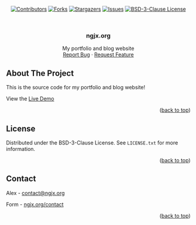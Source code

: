 <a name="readme-top"></a>

<!-- PROJECT SHIELDS -->
<div align="center">

<a href="[contributors-url]">[![Contributors][contributors-shield]][contributors-url]</a>
<a href="[forks-url]">[![Forks][forks-shield]][forks-url]</a>
<a href="[stars-url]">[![Stargazers][stars-shield]][stars-url]</a>
<a href="[issues-url]">[![Issues][issues-shield]][issues-url]</a>
<a href="[license-url]">[![BSD-3-Clause License][license-shield]][license-url]</a>

</div>

<!-- PROJECT LOGO -->
<br />
<div align="center">
  <h3 align="center">ngjx.org</h3>

  <p align="center">
    My portfolio and blog website
    <br />
    <a href="https://github.com/caffeine-addictt/portfolio/issues">Report Bug</a>
    ·
    <a href="https://github.com/caffeine-addictt/portfolio/issues">Request Feature</a>
  </p>
</div>

<!-- ABOUT THE PROJECT -->

## About The Project

This is the source code for my portfolio and blog website!

View the [Live Demo](https://ngjx.org)

<p align="right">(<a href="#readme-top">back to top</a>)</p>

<!-- LICENSE -->

## License

Distributed under the BSD-3-Clause License. See `LICENSE.txt` for more information.

<p align="right">(<a href="#readme-top">back to top</a>)</p>

<!-- CONTACT -->

## Contact

Alex - [contact@ngjx.org](mailto:contact@ngjx.org)

Form - [ngjx.org/contact](https://ngjx.org/contact)

<p align="right">(<a href="#readme-top">back to top</a>)</p>

<!-- MARKDOWN LINKS & IMAGES -->
<!-- https://www.markdownguide.org/basic-syntax/#reference-style-links -->

[contributors-shield]: https://img.shields.io/github/contributors/caffeine-addictt/portfolio.svg?style=for-the-badge
[contributors-url]: https://github.com/caffeine-addictt/portfolio/graphs/contributors
[forks-shield]: https://img.shields.io/github/forks/caffeine-addictt/portfolio.svg?style=for-the-badge
[forks-url]: https://github.com/caffeine-addictt/portfolio/network/members
[stars-shield]: https://img.shields.io/github/stars/caffeine-addictt/portfolio.svg?style=for-the-badge
[stars-url]: https://github.com/caffeine-addictt/portfolio/stargazers
[issues-shield]: https://img.shields.io/github/issues/caffeine-addictt/portfolio.svg?style=for-the-badge
[issues-url]: https://github.com/caffeine-addictt/portfolio/issues
[license-shield]: https://img.shields.io/github/license/caffeine-addictt/portfolio.svg?style=for-the-badge
[license-url]: https://github.com/caffeine-addictt/portfolio/blob/master/LICENSE.txt

